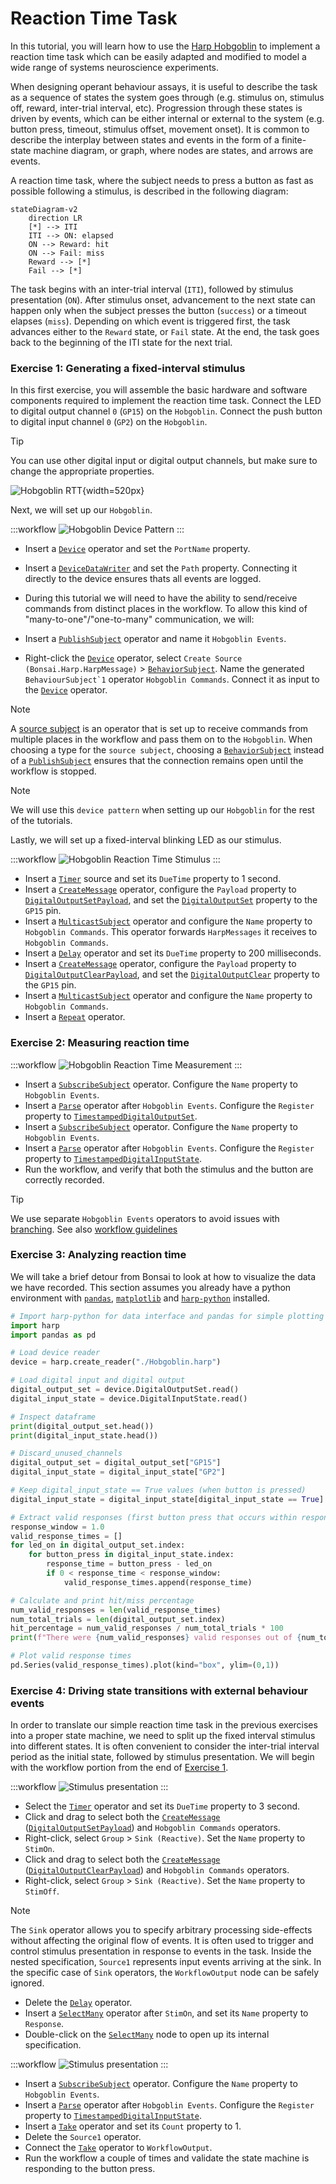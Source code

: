 # Reaction Time Task

In this tutorial, you will learn how to use the [Harp Hobgoblin](https://github.com/harp-tech/device.hobgoblin) to implement a reaction time task which can be easily adapted and modified to model a wide range of systems neuroscience experiments.

When designing operant behaviour assays, it is useful to describe the task as a sequence of states the system goes through (e.g. stimulus on, stimulus off, reward, inter-trial interval, etc). Progression through these states is driven by events, which can be either internal or external to the system (e.g. button press, timeout, stimulus offset, movement onset). It is common to describe the interplay between states and events in the form of a finite-state machine diagram, or graph, where nodes are states, and arrows are events.

A reaction time task, where the subject needs to press a button as fast as possible following a stimulus, is described in the following diagram:

```mermaid
stateDiagram-v2
    direction LR
    [*] --> ITI
    ITI --> ON: elapsed
    ON --> Reward: hit
    ON --> Fail: miss
    Reward --> [*]
    Fail --> [*]
```

The task begins with an inter-trial interval (`ITI`), followed by stimulus presentation (`ON`). After stimulus onset, advancement to the next state can happen only when the subject presses the button (`success`) or a timeout elapses (`miss`). Depending on which event is triggered first, the task advances either to the `Reward` state, or `Fail` state. At the end, the task goes back to the beginning of the ITI state for the next trial.

### Exercise 1: Generating a fixed-interval stimulus

In this first exercise, you will assemble the basic hardware and software components required to implement the reaction time task. Connect the LED to digital output channel `0` (`GP15`) on the `Hobgoblin`. Connect the push button to digital input channel `0` (`GP2`) on the `Hobgoblin`. 

>[!TIP]
> You can use other digital input or digital output channels, but make sure to change the appropriate properties.

![Hobgoblin RTT](../images/hobgoblin-reactiontime-ledbutton.svg){width=520px}

Next, we will set up our `Hobgoblin`. 

:::workflow
![Hobgoblin Device Pattern](../workflows/hobgoblin-reactiontime-devicepattern.bonsai)
:::

- Insert a [`Device`] operator and set the `PortName` property.
- Insert a [`DeviceDataWriter`] and set the `Path` property. Connecting it directly to the device ensures thats all events are logged.
- During this tutorial we will need to have the ability to send/receive commands from distinct places in the workflow. To allow this kind of "many-to-one"/"one-to-many" communication, we will:
- Insert a [`PublishSubject`] operator and name it `Hobgoblin Events`. 


- Right-click the [`Device`] operator, select `Create Source (Bonsai.Harp.HarpMessage)` > [`BehaviorSubject`]. Name the generated ``BehaviourSubject`1`` operator `Hobgoblin Commands`. Connect it as input to the [`Device`] operator.

>[!NOTE]
> A [source subject](https://bonsai-rx.org/docs/articles/subjects.html#source-subjects) is an operator that is set up to receive commands from multiple places in the workflow and pass them on to the `Hobgoblin`. When choosing a type for the `source subject`, choosing a [`BehaviorSubject`] instead of a [`PublishSubject`] ensures that the connection remains open until the workflow is stopped.

> [!NOTE]
> We will use this `device pattern` when setting up our `Hobgoblin` for the rest of the tutorials.

Lastly, we will set up a fixed-interval blinking LED as our stimulus.

:::workflow
![Hobgoblin Reaction Time Stimulus](../workflows/hobgoblin-reactiontime-stimulus.bonsai)
:::

- Insert a [`Timer`] source and set its `DueTime` property to 1 second.
- Insert a [`CreateMessage`] operator, configure the `Payload` property to [`DigitalOutputSetPayload`], and set the [`DigitalOutputSet`] property to the `GP15` pin.
- Insert a [`MulticastSubject`] operator and configure the `Name` property to `Hobgoblin Commands`. This operator forwards `HarpMessages` it receives to `Hobgoblin Commands`.
- Insert a [`Delay`] operator and set its `DueTime` property to 200 milliseconds.
- Insert a [`CreateMessage`] operator, configure the `Payload` property to [`DigitalOutputClearPayload`], and set the [`DigitalOutputClear`] property to the `GP15` pin.
- Insert a [`MulticastSubject`] operator and configure the `Name` property to `Hobgoblin Commands`.
- Insert a [`Repeat`] operator.

### Exercise 2: Measuring reaction time

:::workflow
![Hobgoblin Reaction Time Measurement](../workflows/hobgoblin-reactiontime-measurement.bonsai)
:::

- Insert a [`SubscribeSubject`] operator. Configure the `Name` property to `Hobgoblin Events`.
- Insert a [`Parse`] operator after `Hobgoblin Events`. Configure the `Register` property to [`TimestampedDigitalOutputSet`].
- Insert a [`SubscribeSubject`] operator. Configure the `Name` property to `Hobgoblin Events`.
- Insert a [`Parse`] operator after `Hobgoblin Events`. Configure the `Register` property to [`TimestampedDigitalInputState`].
- Run the workflow, and verify that both the stimulus and the button are correctly recorded.

>[!TIP]
> We use separate `Hobgoblin Events` operators to avoid issues with [branching](https://bonsai-rx.org/docs/articles/subjects.html#branching-subjects). See also [workflow guidelines](https://bonsai-rx.org/docs/articles/workflow-guidelines.html)

### Exercise 3: Analyzing reaction time

We will take a brief detour from Bonsai to look at how to visualize the data we have recorded. This section assumes you already have a python environment with [`pandas`](https://pandas.pydata.org/), [`matplotlib`](https://matplotlib.org/) and [`harp-python`](https://github.com/harp-tech/harp-python) installed.

```python
# Import harp-python for data interface and pandas for simple plotting
import harp
import pandas as pd 

# Load device reader
device = harp.create_reader("./Hobgoblin.harp")

# Load digital input and digital output
digital_output_set = device.DigitalOutputSet.read()
digital_input_state = device.DigitalInputState.read()

# Inspect dataframe
print(digital_output_set.head())
print(digital_input_state.head())

# Discard_unused_channels
digital_output_set = digital_output_set["GP15"]
digital_input_state = digital_input_state["GP2"]

# Keep digital_input_state == True values (when button is pressed)
digital_input_state = digital_input_state[digital_input_state == True]

# Extract valid responses (first button press that occurs within response_window, our ITI is ~1.2 second)
response_window = 1.0
valid_response_times = []
for led_on in digital_output_set.index:
    for button_press in digital_input_state.index:
        response_time = button_press - led_on
        if 0 < response_time < response_window:
            valid_response_times.append(response_time)

# Calculate and print hit/miss percentage
num_valid_responses = len(valid_response_times)
num_total_trials = len(digital_output_set.index)
hit_percentage = num_valid_responses / num_total_trials * 100
print(f"There were {num_valid_responses} valid responses out of {num_total_trials} trials, giving a hit rate of {hit_percentage}%")

# Plot valid response times
pd.Series(valid_response_times).plot(kind="box", ylim=(0,1))
```

### Exercise 4: Driving state transitions with external behaviour events

In order to translate our simple reaction time task in the previous exercises into a proper state machine, we need to split up the fixed interval stimulus into different states. It is often convenient to consider the inter-trial interval period as the initial state, followed by stimulus presentation. We will begin with the workflow portion from the end of [Exercise 1](#exercise-1-generating-a-fixed-interval-stimulus).

:::workflow
![Stimulus presentation](../workflows/hobgoblin-reactiontime-stimulus-response.bonsai)
:::

- Select the [`Timer`] operator and set its `DueTime` property to 3 second.
- Click and drag to select both the [`CreateMessage`] ([`DigitalOutputSetPayload`]) and `Hobgoblin Commands` operators.
- Right-click, select `Group` > `Sink (Reactive)`. Set the `Name` property to `StimOn`.
- Click and drag to select both the [`CreateMessage`] ([`DigitalOutputClearPayload`]) and `Hobgoblin Commands` operators.
- Right-click, select `Group` > `Sink (Reactive)`. Set the `Name` property to `StimOff`.

> [!Note]
> The `Sink` operator allows you to specify arbitrary processing side-effects without affecting the original flow of events. It is often used to trigger and control stimulus presentation in response to events in the task. Inside the nested specification, `Source1` represents input events arriving at the sink. In the specific case of `Sink` operators, the `WorkflowOutput` node can be safely ignored.

- Delete the [`Delay`] operator.
- Insert a [`SelectMany`] operator after `StimOn`, and set its `Name` property to `Response`.
- Double-click on the [`SelectMany`] node to open up its internal specification.

:::workflow
![Stimulus presentation](../workflows/hobgoblin-reactiontime-stimulus-response-input.bonsai)
:::

- Insert a [`SubscribeSubject`] operator. Configure the `Name` property to `Hobgoblin Events`.
- Insert a [`Parse`] operator after `Hobgoblin Events`. Configure the `Register` property to [`TimestampedDigitalInputState`].
- Insert a [`Take`] operator and set its `Count` property to 1.
- Delete the `Source1` operator.
- Connect the [`Take`] operator to `WorkflowOutput`.
- Run the workflow a couple of times and validate the state machine is responding to the button press.

<!--Reference Style Links -->
<!-- [`AnalogData`]: xref:Harp.Hobgoblin.AnalogData -->
<!-- [`AnalogDataPayload`]: xref:Harp.Hobgoblin.AnalogDataPayload -->
[`BehaviorSubject`]: xref:Bonsai.Reactive.BehaviorSubject
[`CreateMessage`]: xref:Harp.Hobgoblin.CreateMessage
[`Delay`]: xref:Bonsai.Reactive.Delay
[`Device`]: xref:Harp.Hobgoblin.Device
[`DeviceDataWriter`]: xref:Harp.Hobgoblin.DeviceDataWriter
[`DigitalOutputSet`]: xref:Harp.Hobgoblin.DigitalOutputSet
[`DigitalOutputClear`]: xref:Harp.Hobgoblin.DigitalOutputClear
[`DigitalOutputSetPayload`]: xref:Harp.Hobgoblin.CreateDigitalOutputSetPayload
[`DigitalOutputClearPayload`]: xref:Harp.Hobgoblin.CreateDigitalOutputClearPayload
<!-- [`KeyDown`]: xref:Bonsai.Windows.Input.KeyDown -->
<!-- [`Merge`]: xref:Bonsai.Reactive.Merge -->
[`MulticastSubject`]: xref:Bonsai.Expressions.MulticastSubject
[`Parse`]: xref:Harp.Hobgoblin.Parse
[`PublishSubject`]: xref:Bonsai.Reactive.PublishSubject
[`Repeat`]: xref:Bonsai.Reactive.Repeat
[`SelectMany`]: xref:Bonsai.Reactive.SelectMany
[`Sink`]: xref:Bonsai.Reactive.Sink
[`SubscribeSubject`]: xref:Bonsai.Expressions.SubscribeSubject
[`Take`]: xref:Bonsai.Reactive.Take
[`Timer`]: xref:Bonsai.Reactive.Timer
<!-- [`TimestampedAnalogData`]: xref:Harp.Hobgoblin.TimestampedAnalogData -->
[`TimestampedDigitalOutputSet`]: xref:Harp.Hobgoblin.TimestampedDigitalOutputSet
[`TimestampedDigitalInputState`]: xref:Harp.Hobgoblin.TimestampedDigitalInputState
<!-- [`TimestampedDigitalOutputClear`]: xref:Harp.Hobgoblin.TimestampedDigitalOutputClear -->
<!-- [`Zip`]: xref:Bonsai.Reactive.Zip -->